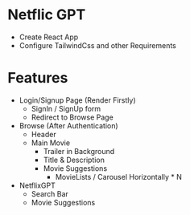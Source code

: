 # Netflic GPT

- Create React App
- Configure TailwindCss and other Requirements

# Features
- Login/Signup Page (Render Firstly)
    - SignIn / SignUp form
    - Redirect to Browse Page
- Browse (After Authentication)
    - Header
    - Main Movie
        - Trailer in Background
        - Title & Description
        - Movie Suggestions
            - MovieLists / Carousel Horizontally * N
- NetflixGPT
    - Search Bar
    - Movie Suggestions
